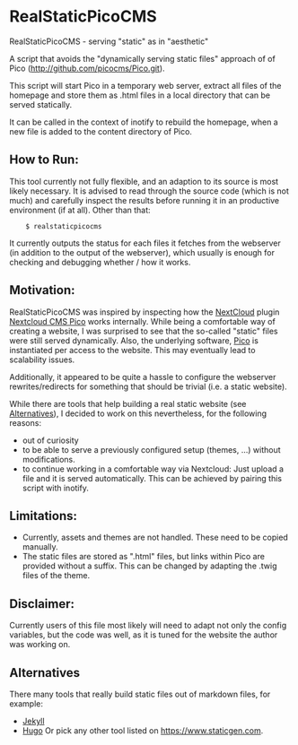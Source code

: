 # RealStaticPicoCMS
RealStaticPicoCMS - serving "static" as in "aesthetic"

A script that avoids the "dynamically serving static files" approach of
of Pico (http://github.com/picocms/Pico.git).

This script will start Pico in a temporary web server, extract all files
of the homepage and store them as .html files in a local directory that can
be served statically.

It can be called in the context of inotify to rebuild the homepage, when a
new file is added to the content directory of Pico.

## How to Run:
This tool currently not fully flexible, and an adaption to its source is most
likely necessary. It is advised to read through the source code (which is not
much) and carefully inspect the results before running it in an productive
environment (if at all).
Other than that:
```
    $ realstaticpicocms
```
It currently outputs the status for each files it fetches from the webserver
(in addition to the output of the webserver), which usually is enough for
checking and debugging whether / how it works.

## Motivation:
RealStaticPicoCMS was inspired by inspecting how the
[NextCloud](https://nextcloud.com) plugin [Nextcloud CMS
Pico](https://github.com/nextcloud/cms_pico) works internally. While being a
comfortable way of creating a website, I was surprised to see that the
so-called "static" files were still served dynamically. Also, the underlying
software, [Pico](http://picocms.org) is instantiated per access to the
website. This may eventually lead to scalability issues.

Additionally, it appeared to be quite a hassle to configure the webserver
rewrites/redirects for something that should be trivial (i.e. a static
website).

While there are tools that help building a real static website (see
[Alternatives](#alternatives)), I decided to work on this nevertheless, for the
following reasons:
* out of curiosity
* to be able to serve a previously configured setup (themes, ...) without
  modifications.
* to continue working in a comfortable way via Nextcloud: Just upload a file
  and it is served automatically. This can be achieved by pairing this script
  with inotify.

## Limitations:
* Currently, assets and themes are not handled. These need to be copied manually.
* The static files are stored as ".html" files, but links within Pico are provided
  without a suffix. This can be changed by adapting the .twig files of the theme.

## Disclaimer:
Currently users of this file most likely will need to adapt not
only the config variables, but the code was well, as it is tuned for the
website the author was working on.

## Alternatives
There many tools that really build static files out of markdown files, for example:
* [Jekyll](https://jekyllrb.com)
* [Hugo](https://gohugo.io)
Or pick any other tool listed on https://www.staticgen.com.
